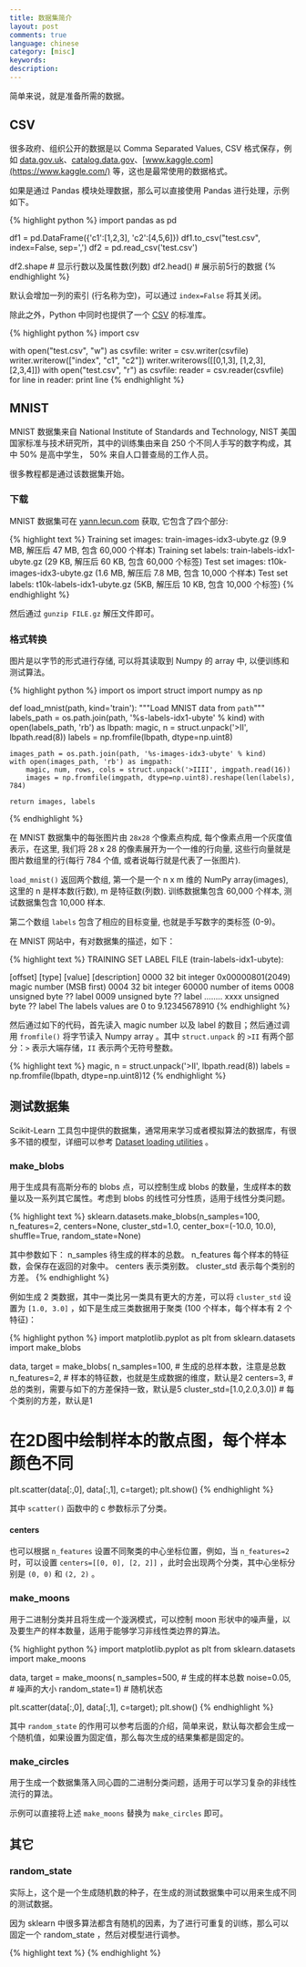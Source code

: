 ```yaml
---
title: 数据集简介
layout: post
comments: true
language: chinese
category: [misc]
keywords:
description:
---
```


简单来说，就是准备所需的数据。

<!-- more -->

## CSV

很多政府、组织公开的数据是以 Comma Separated Values, CSV 格式保存，例如 [data.gov.uk](https://data.gov.uk/)、[catalog.data.gov](https://catalog.data.gov/dataset)、[www.kaggle.com](https://www.kaggle.com/) 等，这也是最常使用的数据格式。

如果是通过 Pandas 模块处理数据，那么可以直接使用 Pandas 进行处理，示例如下。

{% highlight python %}
import pandas as pd

df1 = pd.DataFrame({'c1':[1,2,3], 'c2':[4,5,6]})
df1.to_csv("test.csv", index=False, sep=',')
df2 = pd.read_csv('test.csv')

df2.shape    # 显示行数以及属性数(列数)
df2.head()   # 展示前5行的数据
{% endhighlight %}

默认会增加一列的索引 (行名称为空)，可以通过 `index=False` 将其关闭。

除此之外，Python 中同时也提供了一个 [CSV](https://docs.python.org/2/library/csv.html) 的标准库。

{% highlight python %}
import csv

with open("test.csv", "w") as csvfile:
	writer = csv.writer(csvfile)
	writer.writerow(["index", "c1", "c2"])
	writer.writerows([[0,1,3], [1,2,3], [2,3,4]])
with open("test.csv", "r") as csvfile:
	reader = csv.reader(csvfile)
	for line in reader:
		print line
{% endhighlight %}


## MNIST

MNIST 数据集来自 National Institute of Standards and Technology, NIST 美国国家标准与技术研究所，其中的训练集由来自 250 个不同人手写的数字构成，其中 50% 是高中学生， 50% 来自人口普查局的工作人员。

很多教程都是通过该数据集开始。

### 下载

MNIST 数据集可在 [yann.lecun.com](http://yann.lecun.com/exdb/mnist/) 获取, 它包含了四个部分:

{% highlight text %}
Training set images: train-images-idx3-ubyte.gz (9.9 MB, 解压后 47 MB, 包含 60,000 个样本)
Training set labels: train-labels-idx1-ubyte.gz (29 KB, 解压后 60 KB, 包含 60,000 个标签)
Test set images:     t10k-images-idx3-ubyte.gz  (1.6 MB, 解压后 7.8 MB, 包含 10,000 个样本)
Test set labels:     t10k-labels-idx1-ubyte.gz  (5KB, 解压后 10 KB, 包含 10,000 个标签)
{% endhighlight %}

然后通过 `gunzip FILE.gz` 解压文件即可。

### 格式转换

图片是以字节的形式进行存储, 可以将其读取到 Numpy 的 array 中, 以便训练和测试算法。

{% highlight python %}
import os
import struct
import numpy as np

def load_mnist(path, kind='train'):
    """Load MNIST data from `path`"""
    labels_path = os.path.join(path, '%s-labels-idx1-ubyte' % kind)
    with open(labels_path, 'rb') as lbpath:
        magic, n = struct.unpack('>II', lbpath.read(8))
        labels = np.fromfile(lbpath, dtype=np.uint8)

    images_path = os.path.join(path, '%s-images-idx3-ubyte' % kind)
    with open(images_path, 'rb') as imgpath:
        magic, num, rows, cols = struct.unpack('>IIII', imgpath.read(16))
        images = np.fromfile(imgpath, dtype=np.uint8).reshape(len(labels), 784)

    return images, labels
{% endhighlight %}

在 MNIST 数据集中的每张图片由 `28x28` 个像素点构成, 每个像素点用一个灰度值表示，在这里, 我们将 28 x 28 的像素展开为一个一维的行向量, 这些行向量就是图片数组里的行(每行 784 个值, 或者说每行就是代表了一张图片).

`load_mnist()` 返回两个数组, 第一个是一个 n x m 维的 NumPy array(images), 这里的 n 是样本数(行数), m 是特征数(列数). 训练数据集包含 60,000 个样本, 测试数据集包含 10,000 样本.


第二个数组 `labels` 包含了相应的目标变量, 也就是手写数字的类标签 (0-9)。

<!--
https://github.com/GoogleCloudPlatform/tensorflow-without-a-phd
https://github.com/yhlleo/mnist
https://github.com/zalandoresearch/fashion-mnist


https://blog.csdn.net/simple_the_best/article/details/75267863
-->

在 MNIST 网站中，有对数据集的描述，如下：

{% highlight text %}
TRAINING SET LABEL FILE (train-labels-idx1-ubyte):

[offset] [type]          [value]          [description]
0000     32 bit integer  0x00000801(2049) magic number (MSB first)
0004     32 bit integer  60000            number of items
0008     unsigned byte   ??               label
0009     unsigned byte   ??               label
........
xxxx     unsigned byte   ??               label
The labels values are 0 to 9.12345678910
{% endhighlight %}

然后通过如下的代码，首先读入 magic number 以及 label 的数目；然后通过调用 `fromfile()` 将字节读入 Numpy array 。其中 `struct.unpack` 的 `>II` 有两个部分：`>` 表示大端存储，`II` 表示两个无符号整数。

{% highlight text %}
magic, n = struct.unpack('>II', lbpath.read(8))
labels = np.fromfile(lbpath, dtype=np.uint8)12
{% endhighlight %}


<!--
通过执行下面的代码, 我们将会从刚刚解压 MNIST 数据集后的 mnist 目录下加载 60,000 个训练样本和 10,000 个测试样本.

为了了解 MNIST 中的图片看起来到底是个啥, 让我们来对它们进行可视化处理. 从 feature  matrix 中将 784-像素值 的向量 reshape 为之前的 28*28 的形状, 然后通过 matplotlib 的 imshow 函数进行绘制:

import matplotlib.pyplot as plt

fig, ax = plt.subplots(
    nrows=2,
    ncols=5,
    sharex=True,
    sharey=True, )

ax = ax.flatten()
for i in range(10):
    img = X_train[y_train == i][0].reshape(28, 28)
    ax[i].imshow(img, cmap='Greys', interpolation='nearest')

ax[0].set_xticks([])
ax[0].set_yticks([])
plt.tight_layout()
plt.show()1234567891011121314151617

我们现在应该可以看到一个 2*5 的图片, 里面分别是 0-9 单个数字的图片.



此外, 我们还可以绘制某一数字的多个样本图片, 来看一下这些手写样本到底有多不同:



fig, ax = plt.subplots(
    nrows=5,
    ncols=5,
    sharex=True,
    sharey=True, )

ax = ax.flatten()
for i in range(25):
    img = X_train[y_train == 7][i].reshape(28, 28)
    ax[i].imshow(img, cmap='Greys', interpolation='nearest')

ax[0].set_xticks([])
ax[0].set_yticks([])
plt.tight_layout()
plt.show()123456789101112131415

执行上面的代码后, 我们应该看到数字 7 的 25 个不同形态:

另外, 我们也可以选择将 MNIST 图片数据和标签保存为 CSV 文件, 这样就可以在不支持特殊的字节格式的程序中打开数据集. 但是, 有一点要说明, CSV 的文件格式将会占用更多的磁盘空间, 如下所示:

train_img.csv: 109.5 MB
train_labels.csv: 120 KB
test_img.csv: 18.3 MB
test_labels: 20 KB


如果我们打算保存这些 CSV 文件, 在将 MNIST 数据集加载入 NumPy array 以后, 我们应该执行下列代码:

np.savetxt('train_img.csv', X_train,
           fmt='%i', delimiter=',')
np.savetxt('train_labels.csv', y_train,
           fmt='%i', delimiter=',')
np.savetxt('test_img.csv', X_test,
           fmt='%i', delimiter=',')
np.savetxt('test_labels.csv', y_test,
           fmt='%i', delimiter=',')12345678

一旦将数据集保存为 CSV 文件, 我们也可以用 NumPy 的 genfromtxt 函数重新将它们加载入程序中:

X_train = np.genfromtxt('train_img.csv',
                        dtype=int, delimiter=',')
y_train = np.genfromtxt('train_labels.csv',
                        dtype=int, delimiter=',')
X_test = np.genfromtxt('test_img.csv',
                       dtype=int, delimiter=',')
y_test = np.genfromtxt('test_labels.csv',
                       dtype=int, delimiter=',')12345678

不过, 从 CSV 文件中加载 MNIST 数据将会显著发给更长的时间, 因此如果可能的话, 还是建议你维持数据集原有的字节格式.
-->

## 测试数据集

Scikit-Learn 工具包中提供的数据集，通常用来学习或者模拟算法的数据库，有很多不错的模型，详细可以参考 [Dataset loading utilities](https://scikit-learn.org/stable/datasets/index.html) 。

### make_blobs

<!--
https://scikit-learn.org/stable/modules/generated/sklearn.datasets.make_blobs.html
-->

用于生成具有高斯分布的 blobs 点，可以控制生成 blobs 的数量，生成样本的数量以及一系列其它属性。考虑到 blobs 的线性可分性质，适用于线性分类问题。

{% highlight text %}
sklearn.datasets.make_blobs(n_samples=100, n_features=2, centers=None, cluster_std=1.0,
		center_box=(-10.0, 10.0), shuffle=True, random_state=None)

其中参数如下：
   n_samples 待生成的样本的总数。
   n_features 每个样本的特征数，会保存在返回的对象中。
   centers 表示类别数。
   cluster_std 表示每个类别的方差。
{% endhighlight %}

例如生成 2 类数据，其中一类比另一类具有更大的方差，可以将 `cluster_std` 设置为 `[1.0, 3.0]` ，如下是生成三类数据用于聚类 (100 个样本，每个样本有 2 个特征)：

{% highlight python %}
import matplotlib.pyplot as plt
from sklearn.datasets import make_blobs

data, target = make_blobs(
	n_samples=100,             # 生成的总样本数，注意是总数
	n_features=2,              # 样本的特征数，也就是生成数据的维度，默认是2
	centers=3,                 # 总的类别，需要与如下的方差保持一致，默认是5
	cluster_std=[1.0,2.0,3.0]) # 每个类别的方差，默认是1

# 在2D图中绘制样本的散点图，每个样本颜色不同
plt.scatter(data[:,0], data[:,1], c=target);
plt.show()
{% endhighlight %}

其中 `scatter()` 函数中的 c 参数标示了分类。

#### centers

也可以根据 `n_features` 设置不同聚类的中心坐标位置，例如，当 `n_features=2` 时，可以设置 `centers=[[0, 0], [2, 2]]` ，此时会出现两个分类，其中心坐标分别是 `(0, 0)` 和 `(2, 2)` 。

### make_moons

用于二进制分类并且将生成一个漩涡模式，可以控制 moon 形状中的噪声量，以及要生产的样本数量，适用于能够学习非线性类边界的算法。

{% highlight python %}
import matplotlib.pyplot as plt
from sklearn.datasets import make_moons

data, target = make_moons(
	n_samples=500,     # 生成的样本总数
	noise=0.05,        # 噪声的大小
	random_state=1)    # 随机状态

plt.scatter(data[:,0], data[:,1], c=target);
plt.show()
{% endhighlight %}

其中 `random_state` 的作用可以参考后面的介绍，简单来说，默认每次都会生成一个随机值，如果设置为固定值，那么每次生成的结果集都是固定的。

### make_circles

用于生成一个数据集落入同心圆的二进制分类问题，适用于可以学习复杂的非线性流行的算法。

示例可以直接将上述 `make_moons` 替换为 `make_circles` 即可。

## 其它

### random_state

实际上，这个是一个生成随机数的种子，在生成的测试数据集中可以用来生成不同的测试数据。

因为 sklearn 中很多算法都含有随机的因素，为了进行可重复的训练，那么可以固定一个 random_state ，然后对模型进行调参。

{% highlight text %}
{% endhighlight %}
